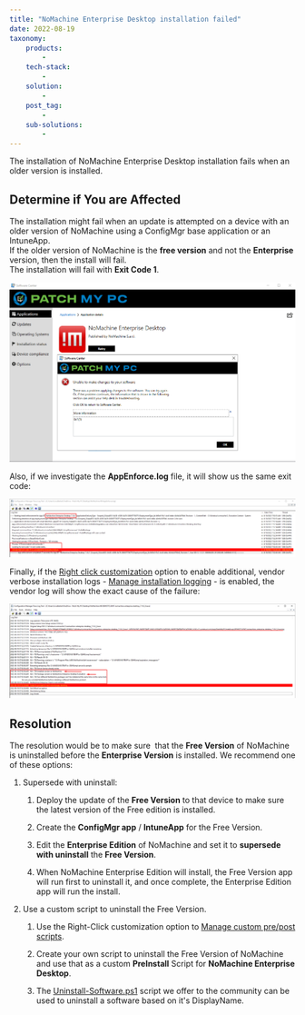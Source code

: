 ```yaml
---
title: "NoMachine Enterprise Desktop installation failed"
date: 2022-08-19
taxonomy:
    products:
        - 
    tech-stack:
        - 
    solution:
        - 
    post_tag:
        - 
    sub-solutions:
        - 
---
```


The installation of NoMachine Enterprise Desktop installation fails when an older version is installed.

## Determine if You are Affected

The installation might fail when an update is attempted on a device with an older version of NoMachine using a ConfigMgr base application or an IntuneApp.  
If the older version of NoMachine is the **free version** and not the **Enterprise** version, then the install will fail.  
The installation will fail with **Exit Code 1**.

![](/_images/NoMachine-install-failure.png)

Also, if we investigate the **AppEnforce.log** file, it will show us the same exit code:

![](/_images/NoMachine-failure_AppEnforce.png)

Finally, if the [Right click customization](https://patchmypc.com/custom-options-available-for-third-party-updates-and-applications) option to enable additional, vendor verbose installation logs - [Manage installation logging](https://patchmypc.com/custom-options-available-for-third-party-updates-and-applications#install-logging) - is enabled, the vendor log will show the exact cause of the failure:

![](/_images/NoMachine-Vendor-Log-failure.png)

## Resolution

The resolution would be to make sure  that the **Free Version** of NoMachine is uninstalled before the **Enterprise Version** is installed. We recommend one of these options:

1. Supersede with uninstall:
    1. Deploy the update of the **Free Version** to that device to make sure the latest version of the Free edition is installed.
    
    3. Create the **ConfigMgr app** / **IntuneApp** for the Free Version.
    
    5. Edit the **Enterprise Edition** of NoMachine and set it to **supersede with uninstall** the **Free Version**.
    
    7. When NoMachine Enterprise Edition will install, the Free Version app will run first to uninstall it, and once complete, the Enterprise Edition app will run the install.

3. Use a custom script to uninstall the Free Version.
    1. Use the Right-Click customization option to [Manage custom pre/post scripts](https://patchmypc.com/custom-options-available-for-third-party-updates-and-applications#custom-scripts).
    
    3. Create your own script to uninstall the Free Version of NoMachine and use that as a custom **PreInstall** Script for **NoMachine Enterprise Desktop**.
    
    5. The [Uninstall-Software.ps1](https://github.com/PatchMyPCTeam/Community-Scripts/tree/main/Uninstall/Pre-Uninstall/Uninstall-Software) script we offer to the community can be used to uninstall a software based on it's DisplayName.